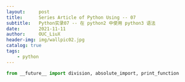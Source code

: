 ```yaml
---
layout:     post
title:      Series Article of Python Using -- 07
subtitle:   Python实录07 -- 在 python2 中使用 python3 语法        
date:       2021-11-11
author:     OUC_LiuX
header-img: img/wallpic02.jpg
catalog: true
tags:
    - python   
---
```


```python      
from __future__ import division, absolute_import, print_function
```